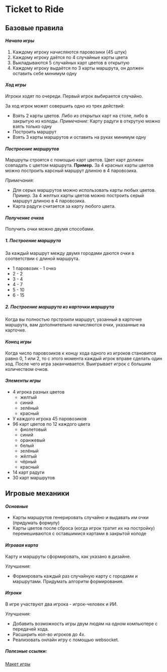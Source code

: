 # Ticket to Ride

## **Базовые правила**

#### *Начало игры*

1. Каждому игроку начисляются паровозики (45 штук)
2. Каждому игроку даётся по 4 случайные карты цвета
3. Выкладываются 5 случайных карт цветов в открытую
4. Каждому игроку выдаётся по 3 карты маршрута, он должен оставить себе минимум одну

#### *Ход игры*

Игроки ходят по очереди. Первый игрок выбирается случайно.

За ход игрок может совершить одно из трех действий:
-  Взять 2 карты цветов. Либо из открытых карт на столе, либо в закрытую из колоды.
*Примечание*: Карту радуги в открутую можно взять только одну 
- Построить маршрут
- Взять 3 карты маршрутов и оставить на руках минимум одну

#### *Построение маршрутов*

Маршруты строятся с помощью карт цветов. Цвет карт должен совпадать с цветом маршрута.
**Пример.** За 4 красных карты цветов можно построить карсный  маршрут длиною в 4 паровозика.

*Примечания:*
- Для серых маршрутов можно использовать карты любых цветов. 
Пример. За 4 желтых карты цветов можно построить серый маршрут длиною в 4 паровозика.
- Карта радуги считается за карту любого цвета.

#### *Получение очков*

Получить очки можно двумя способами.

##### 1. Построение маршрута

За каждый маршрут между двумя городами даются очки в соответствии с длиной маршрута.

- 1 паровозик - 1 очко
- 2 - 2
- 3 - 4
- 4 - 7
- 5 - 10
- 6 - 15

##### 2. Построение маршрута из карточки маршрута

Когда вы полностью прстроили маршрут, уазанный в карточке маршрута, вам дополнительно начисляются очки, указанные на карточке.

#### *Конец игры*

Когда число паровозиков к концу хода одного из игроков становится равно 0, 1 или 2, то с этого момента каждый игрок вправе сделать один ход. После чего игра заканчивается. Выигрывает игрок с большим количеством очков.

#### *Элементы игры*

- 4 игрока разных цветов
  - желтый
  - синий
  - зелёный
  - красный
- У каждого игрока 45 паровозиков
- 96 карт цветов по 12 каждого цвета
  - фиолетовый
  - синий
  - оранжевый
  - белый
  - зелёный
  - жёлтый
  - чёрный
  - красный
- 14 карт радуги
- 30 карт маршрутов

## **Игровые механики**

#### *Основные*
- Карты маршрутов генерировать случайно и выдавать им очки (придумать формулу)
- Карты цветов после сброса (когда игрок тратит их на постройку) перемешиваются с оставшимися картами в закрытой колоде

#### *Игровая карта*
Карту и маршруты сформировать, как указано в дизайне.

*Улучшения:*
- Формировать каждый раз случайную карту с городами и маршрутами. Придумать алгоритм формирования.

#### *Игроки*
В игре участвуют два игрока - игрок-человек и ИИ.

*Улучшения:*
- Добавить возможность игры двум людям на одном компьютере с передачей хода.
- Расширить кол-во игроков до 4х.
- Реализовать онлайн игру с помощью websocket.

##### *Полезные ссылки:*
[Макет игры](https://www.figma.com/file/AaCD1OHQASyc2kIsJ7v5E3/%D0%91%D0%B8%D0%BB%D0%B5%D1%82-%D0%BD%D0%B0-%D0%BF%D0%BE%D0%B5%D0%B7%D0%B4?type=design&node-id=0-1&t=241Fgkejr3o5artK-0)
